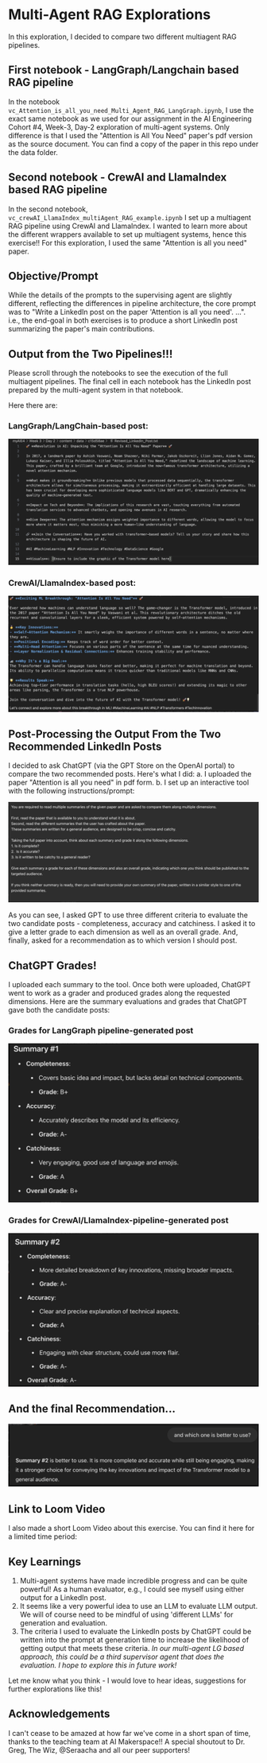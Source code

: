 # Multi-Agent RAG Explorations

In this exploration, I decided to compare two different multiagent RAG pipelines.


## First notebook - LangGraph/Langchain based RAG pipeline
In the notebook `vc_Attention_is_all_you_need_Multi_Agent_RAG_LangGraph.ipynb`, I use the exact same notebook as we used for our assignment in the AI Engineering Cohort #4, Week-3, Day-2 exploration of multi-agent systems.  Only difference is that I used the "Attention is All You Need" paper's pdf version as the source document.  You can find a copy of the paper in this repo under the data folder.


## Second notebook - CrewAI and LlamaIndex based RAG pipeline
In the second notebook, `vc_crewAI_LlamaIndex_multiAgent_RAG_example.ipynb` I set up a multiagent RAG pipeline using CrewAI and LlamaIndex.  I wanted to learn more about the different wrappers available to set up multiagent systems, hence this exercise!!  For this exploration, I used the same "Attention is all you need" paper.


## Objective/Prompt
While the details of the prompts to the supervising agent are slightly different, reflecting the differences in pipeline architecture, the core prompt was to "Write a LinkedIn post on the paper 'Attention is all you need'. ...".  i.e., the end-goal in both exercises is to produce a short LinkedIn post summarizing the paper's main contributions.


## Output from the Two Pipelines!!!
Please scroll through the notebooks to see the execution of the full multiagent pipelines.
The final cell in each notebook has the LinkedIn post prepared by the multi-agent system in that notebook.

Here there are:

### LangGraph/LangChain-based post:

![alt text](./data/1_LangGraph_linkedIn_post.png)

### CrewAI/LlamaIndex-based post:

![alt text](./data/2_crewAi_LlamaIndex_LinkedIn_post.png)


## Post-Processing the Output From the Two Recommended LinkedIn Posts
I decided to ask ChatGPT (via the GPT Store on the OpenAI portal) to compare the two recommended posts.
Here's what I did:
a. I uploaded the paper "Attention is all you need" in pdf form.
b. I set up an interactive tool with the following instructions/prompt:

![alt text](data/3_gpt_prompt.png)

As you can see, I asked GPT to use three different criteria to evaluate the two candidate posts - completeness, accuracy and catchiness.  I asked it to give a letter grade to each dimension as well as an overall grade.
And, finally, asked for a recommendation as to which version I should post.

## ChatGPT Grades!
I uploaded each summary to the tool.  Once both were uploaded, ChatGPT went to work as a grader and produced grades along the requested dimensions.  Here are the summary evaluations and grades that ChatGPT gave both the candidate posts:

### Grades for LangGraph pipeline-generated post
![alt text](data/4_gpt_grade_LG.png)

### Grades for CrewAI/LlamaIndex-pipeline-generated post
![alt text](data/5_gpt_grade_crewAI.png)


## And the final Recommendation...
![alt text](data/6_gpt_recommended_post.png)


## Link to Loom Video
I also made a short Loom Video about this exercise.  You can find it here for a limited time period:


## Key Learnings
1. Multi-agent systems have made incredible progress and can be quite powerful!  As a human evaluator, e.g., I could see myself using either output for a LinkedIn post.
2. It seems like a very powerful idea to use an LLM to evaluate LLM output.  We will of course need to be mindful of using 'different LLMs' for generation and evaluation.
3. The criteria I used to evaluate the LinkedIn posts by ChatGPT could be written into the prompt at generation time to increase the likelihood of getting output that meets these criteria.  *In our multi-agent LG based approach, this could be a third supervisor agent that does the evaluation.  I hope to explore this in future work!*

Let me know what you think - I would love to hear ideas, suggestions for further explorations like this!


## Acknowledgements
I can't cease to be amazed at how far we've come in a short span of time, thanks to the teaching team at AI Makerspace!! A special shoutout to Dr. Greg, The Wiz, @Seraacha and all our peer supporters!
